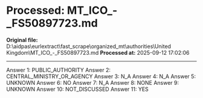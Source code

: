 # Processed: MT_ICO_-_FS50897723.md

**Original file:** D:\aidpas\eurlextract\fast_scrape\organized_mt\authorities\United Kingdom\MT_ICO_-_FS50897723.md
**Processed at:** 2025-09-12 17:02:06

---

Answer 1: PUBLIC_AUTHORITY
Answer 2: CENTRAL_MINISTRY_OR_AGENCY
Answer 3: N_A
Answer 4: N_A
Answer 5: UNKNOWN
Answer 6: NO
Answer 7: N_A
Answer 8: NONE
Answer 9: UNKNOWN
Answer 10: NOT_DISCUSSED
Answer 11: YES